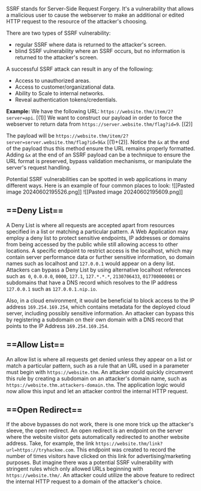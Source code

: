 SSRF stands for Server-Side Request Forgery. It's a vulnerability that allows a malicious user to cause the webserver to make an additional or edited HTTP request to the resource of the attacker's choosing.

There are two types of SSRF vulnerability:
- regular SSRF where data is returned to the attacker's screen. 
- blind SSRF vulnerability where an SSRF occurs, but no information is returned to the attacker's screen.

A successful SSRF attack can result in any of the following: 
- Access to unauthorized areas.
- Access to customer/organizational data.
- Ability to Scale to internal networks.
- Reveal authentication tokens/credentials.

**Example:**
We have the following URL: `https://website.thm/item/2?server=api`. [(1)]
We want to construct our payload in order to force the webserver to return data from `https://server.website.thm/flag?id=9`. [(2)]

The payload will be `https://website.thm/item/2?server=server.website.thm/flag?id=9&x` [(1)+(2)]. Notice the `&x` at the end of the payload thus this method ensure the URL remains properly formatted. Adding `&x` at the end of an SSRF payload can be a technique to ensure the URL format is preserved, bypass validation mechanisms, or manipulate the server's request handling. 

Potential SSRF vulnerabilities can be spotted in web applications in many different ways. Here is an example of four common places to look:
![[Pasted image 20240602195526.png]]
![[Pasted image 20240602195609.png]]

## ==Deny List==
A Deny List is where all requests are accepted apart from resources specified in a list or matching a particular pattern. A Web Application may employ a deny list to protect sensitive endpoints, IP addresses or domains from being accessed by the public while still allowing access to other locations. A specific endpoint to restrict access is the localhost, which may contain server performance data or further sensitive information, so domain names such as localhost and `127.0.0.1` would appear on a deny list. Attackers can bypass a Deny List by using alternative localhost references such as` 0`, `0.0.0.0`, `0000`, `127.1`, `127.*.*.*`, `2130706433`, `017700000001` or subdomains that have a DNS record which resolves to the IP address `127.0.0.1` such as `127.0.0.1.nip.io`.
  
Also, in a cloud environment, it would be beneficial to block access to the IP address `169.254.169.254`, which contains metadata for the deployed cloud server, including possibly sensitive information. An attacker can bypass this by registering a subdomain on their own domain with a DNS record that points to the IP Address `169.254.169.254`.

## ==Allow List==
An allow list is where all requests get denied unless they appear on a list or match a particular pattern, such as a rule that an URL used in a parameter must begin with `https://website.thm`. An attacker could quickly circumvent this rule by creating a subdomain on an attacker's domain name, such as ``https://website.thm.attackers-domain.thm``. The application logic would now allow this input and let an attacker control the internal HTTP request.

## ==Open Redirect==
If the above bypasses do not work, there is one more trick up the attacker's sleeve, the open redirect. An open redirect is an endpoint on the server where the website visitor gets automatically redirected to another website address. Take, for example, the link `https://website.thm/link?url=https://tryhackme.com`. This endpoint was created to record the number of times visitors have clicked on this link for advertising/marketing purposes. But imagine there was a potential SSRF vulnerability with stringent rules which only allowed URLs beginning with `https://website.thm/`. An attacker could utilize the above feature to redirect the internal HTTP request to a domain of the attacker's choice.

